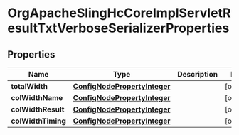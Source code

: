 

# OrgApacheSlingHcCoreImplServletResultTxtVerboseSerializerProperties

## Properties

Name | Type | Description | Notes
------------ | ------------- | ------------- | -------------
**totalWidth** | [**ConfigNodePropertyInteger**](ConfigNodePropertyInteger.md) |  |  [optional]
**colWidthName** | [**ConfigNodePropertyInteger**](ConfigNodePropertyInteger.md) |  |  [optional]
**colWidthResult** | [**ConfigNodePropertyInteger**](ConfigNodePropertyInteger.md) |  |  [optional]
**colWidthTiming** | [**ConfigNodePropertyInteger**](ConfigNodePropertyInteger.md) |  |  [optional]



